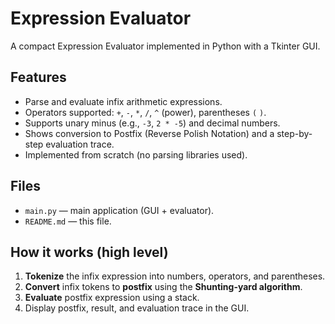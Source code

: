 # Expression Evaluator

A compact Expression Evaluator implemented in Python with a Tkinter GUI.

## Features
- Parse and evaluate infix arithmetic expressions.
- Operators supported: `+`, `-`, `*`, `/`, `^` (power), parentheses `(` `)`.
- Supports unary minus (e.g., `-3`, `2 * -5`) and decimal numbers.
- Shows conversion to Postfix (Reverse Polish Notation) and a step-by-step evaluation trace.
- Implemented from scratch (no parsing libraries used).

## Files
- `main.py` — main application (GUI + evaluator).
- `README.md` — this file.

## How it works (high level)
1. **Tokenize** the infix expression into numbers, operators, and parentheses.
2. **Convert** infix tokens to **postfix** using the **Shunting-yard algorithm**.
3. **Evaluate** postfix expression using a stack.
4. Display postfix, result, and evaluation trace in the GUI.

